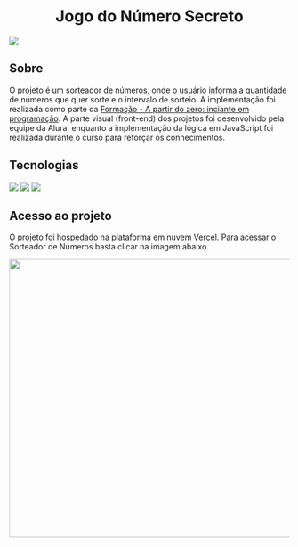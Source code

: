 <h1 align="center">Jogo do Número Secreto</h1>
<div>
  <img src="https://img.shields.io/badge/STATUS-EM%20DESENVOLVIMENTO-green?style=flat">
</div>

## Sobre
<p>
O projeto é um sorteador de números, onde o usuário informa a quantidade de números que quer sorte e o intervalo de sorteio. A implementação foi realizada como parte da <a href="https://github.com/thidepra/formacao-java-i-alura">
Formação - A partir do zero: inciante em programação</a>. A parte visual (front-end) dos projetos foi desenvolvido pela equipe da Alura, enquanto a implementação da lógica em JavaScript foi realizada durante o curso para reforçar os conhecimentos.
</p>

## Tecnologias
<div>
  <img src="https://img.shields.io/badge/html5-%23E34F26.svg?style=for-the-badge&logo=html5&logoColor=white">
  <img src="https://img.shields.io/badge/css3-%231572B6.svg?style=for-the-badge&logo=css3&logoColor=white">
  <img src="https://img.shields.io/badge/JavaScript-F7DF1E?style=for-the-badge&logo=javascript&logoColor=black">
</div>

## Acesso ao projeto
<p>
O projeto foi hospedado na plataforma em nuvem <a href="https://vercel.com/">Vercel</a>.
Para acessar o Sorteador de Números basta clicar na imagem abaixo.
</p>

<div align="center">
  <a href="https://sorteador-numeros-depra.vercel.app/">
  <img height="500" width="700" src="https://i.postimg.cc/J07bRYCf/sorteador.png">
  </a>
</div>
